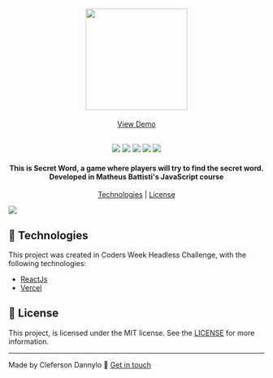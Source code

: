 <h1 align='center'>
    <img src="https://i.ibb.co/tqcLHss/secret-Word-Logo.png" width="200">
    <br>
</h1>

<p align='center'>
    <a href=''>View Demo</a>
</p>

<p align='center'>
    <br>
    <img src='https://img.shields.io/github/languages/top/clefersondannylo/react-secretword'>
    <img src='https://img.shields.io/github/issues/clefersondannylo/react-secretword'>
    <img src='https://img.shields.io/github/forks/clefersondannylo/react-secretword'>
    <img src='https://img.shields.io/github/stars/clefersondannylo/react-secretword'>
    <img src='https://img.shields.io/github/license/clefersondannylo/react-secretword'>
</p>

<h4 align='center'>
    This is Secret Word, a game where players will try to find the secret word. Developed in Matheus Battisti's JavaScript course
</h4>

<p align="center">
    <a href="#rocket-technologies">Technologies</a> |  <a href="#memo-license">License</a>
</p>

<img src="https://i.ibb.co/G7vzJqL/secret-Word-Readme.png">

## :rocket: Technologies

This project was created in Coders Week Headless Challenge, with the following technologies:
- [ReactJs](https://reactjs.org/)
- [Vercel](https://vercel.com/)

## :memo: License

This project, is licensed under the MIT license. See the [LICENSE](https://opensource.org/licenses/MIT) for more information.

---

Made by Cleferson Dannylo :wave: [Get in touch](https://www.linkedin.com/in/clefersondannylo/)